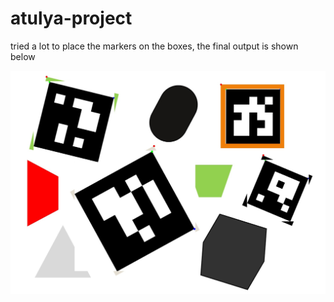 # atulya-project

tried a lot to place the markers on the boxes, the final output is shown below

![output](https://github.com/harsimranpaswan/atulya-project/blob/main/final.jpg)
